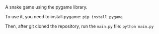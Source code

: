 A snake game using the pygame library.

To use it, you need to install pygame:  `pip install pygame`

Then, after git cloned the repository, run the `main.py` file: `python main.py`
